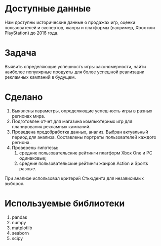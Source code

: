 # Доступные данные 

Нам доступны исторические данные о продажах игр, оценки пользователей и экспертов, жанры и платформы (например, Xbox или PlayStation) до 2016 года. 

# Задача

Выявить определяющие успешность игры закономерности, найти наиболее популярные продукты для более успешной реализации рекламных кампаний в будущем.

# Сделано 

1. Выявлены параметры, определяющие успешность игры в разных регионах мира. 
2. Подготовлен отчет для магазина компьютерных игр для планирования рекламных кампаний. 
3. Проведена предобработка данных, анализ. Выбран актуальный период для анализа. Составлены портреты пользователей каждого региона. 
4. Проверены гипотезы: 
    1. средние пользовательские рейтинги платформ Xbox One и PC одинаковые; 
    2. средние пользовательские рейтинги жанров Action и Sports разные. 

При анализе использовал критерий Стьюдента для независимых выборок.

# Используемые библиотеки 

1. pandas 
2. numpy
3. matplotlib
4. seaborn
5. scipy
